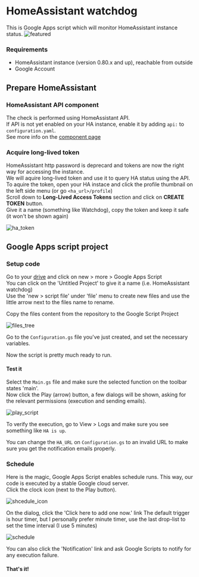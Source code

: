 # HomeAssistant watchdog
This is Google Apps script which will monitor HomeAssistant instance status.
![featured](https://i.imgur.com/J8Pl5gC.png)

### Requirements
* HomeAssistant instance (version 0.80.x and up), reachable from outside
* Google Account

## Prepare HomeAssistant
### HomeAssistant API component
The check is performed using HomeAssistant API.  
If API is not yet enabled on your HA instance, enable it by adding `api:` to `configuration.yaml`.  
See more info on the [component page](https://www.home-assistant.io/components/api/)

### Acquire long-lived token
HomeAssistant http password is deprecard and tokens are now the right way for accessing the instance.  
We will aquire long-lived token and use it to query HA status using the API.  
To aquire the token, open your HA instace and click the profile thumbnail on the left side menu (or go `<ha_url>/profile`)  
Scroll down to __Long-Lived Access Tokens__ section and click on __CREATE TOKEN__ button.  
Give it a name (something like Watchdog), copy the token and keep it safe (it won't be shown again)  

![ha_token](https://i.imgur.com/TGDtgOw.png)

## Google Apps script project
### Setup code
Go to your [drive](https://drive.google.com) and click on new > more > Google Apps Script  
You can click on the 'Untitled Project' to give it a name (i.e. HomeAssistant watchdog)  
Use the 'new > script file' under 'file' menu to create new files and use the little arrow next to the files name to rename.

Copy the files content from the repository to the Google Script Project

![files_tree](https://i.imgur.com/tzYlH9R.png)

Go to the `Configuration.gs` file you've just created, and set the necessary variables.

Now the script is pretty much ready to run.  

#### Test it
Select the `Main.gs` file and make sure the selected function on the toolbar states 'main'.  
Now click the Play (arrow) button, a few dialogs will be shown, asking for the relevant permissions (execution and sending emails).  

![play_script](https://i.imgur.com/nptZaCY.png)

To verify the execution, go to View > Logs and make sure you see something like `HA is up`.

You can change the `HA_URL` on `Configuration.gs` to an invalid URL to make sure you get the notification emails properly.

### Schedule
Here is the magic, Google Apps Script enables schedule runs. This way, our code is executed by a stable Google cloud server.  
Click the clock icon (next to the Play button).  

![shcedule_icon](https://i.imgur.com/jDeFnBV.png)

On the dialog, click the 'Click here to add one now.' link
The default trigger is hour timer, but I personally prefer minute timer, use the last drop-list to set the time interval (I use 5 minutes)  

![schedule](https://i.imgur.com/q1lqMu7.png)

You can also click the 'Notification' link and ask Google Scripts to notify for any execution failure.

#### That's it!

